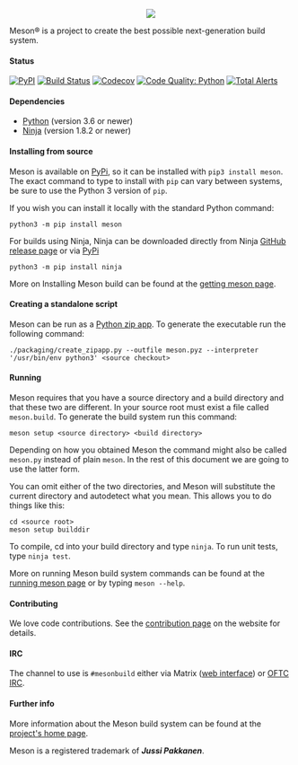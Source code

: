 <p align="center">
<img src="https://mesonbuild.com/assets/images/meson_logo.png">
</p>
Meson® is a project to create the best possible next-generation
build system.

#### Status

[![PyPI](https://img.shields.io/pypi/v/meson.svg)](https://pypi.python.org/pypi/meson)
[![Build Status](https://dev.azure.com/jussi0947/jussi/_apis/build/status/mesonbuild.meson)](https://dev.azure.com/jussi0947/jussi/_build/latest?definitionId=1)
[![Codecov](https://codecov.io/gh/mesonbuild/meson/coverage.svg?branch=master)](https://codecov.io/gh/mesonbuild/meson/branch/master)
[![Code Quality: Python](https://img.shields.io/lgtm/grade/python/g/mesonbuild/meson.svg?logo=lgtm&logoWidth=18)](https://lgtm.com/projects/g/mesonbuild/meson/context:python)
[![Total Alerts](https://img.shields.io/lgtm/alerts/g/mesonbuild/meson.svg?logo=lgtm&logoWidth=18)](https://lgtm.com/projects/g/mesonbuild/meson/alerts)

#### Dependencies

 - [Python](https://python.org) (version 3.6 or newer)
 - [Ninja](https://ninja-build.org) (version 1.8.2 or newer)

#### Installing from source

Meson is available on [PyPi](https://pypi.python.org/pypi/meson), so
it can be installed with `pip3 install meson`.  The exact command to
type to install with `pip` can vary between systems, be sure to use
the Python 3 version of `pip`.

If you wish you can install it locally with the standard Python command:

```console
python3 -m pip install meson
```

For builds using Ninja, Ninja can be downloaded directly from Ninja
[GitHub release page](https://github.com/ninja-build/ninja/releases)
or via [PyPi](https://pypi.python.org/pypi/ninja)

```console
python3 -m pip install ninja
```

More on Installing Meson build can be found at the
[getting meson page](https://mesonbuild.com/Getting-meson.html).

#### Creating a standalone script

Meson can be run as a [Python zip
app](https://docs.python.org/3/library/zipapp.html). To generate the
executable run the following command:

    ./packaging/create_zipapp.py --outfile meson.pyz --interpreter '/usr/bin/env python3' <source checkout>

#### Running

Meson requires that you have a source directory and a build directory
and that these two are different. In your source root must exist a
file called `meson.build`. To generate the build system run this
command:

`meson setup <source directory> <build directory>`

Depending on how you obtained Meson the command might also be called
`meson.py` instead of plain `meson`. In the rest of this document we
are going to use the latter form.

You can omit either of the two directories, and Meson will substitute
the current directory and autodetect what you mean. This allows you to
do things like this:

```console
cd <source root>
meson setup builddir
```

To compile, cd into your build directory and type `ninja`. To run unit
tests, type `ninja test`.

More on running Meson build system commands can be found at the
[running meson page](https://mesonbuild.com/Running-Meson.html)
or by typing `meson --help`.

#### Contributing

We love code contributions. See the [contribution
page](https://mesonbuild.com/Contributing.html) on the website for
details.


#### IRC

The channel to use is `#mesonbuild` either via Matrix ([web
interface][matrix_web]) or [OFTC IRC][oftc_irc].

[matrix_web]: https://app.element.io/#/room/#mesonbuild:matrix.org
[oftc_irc]: https://www.oftc.net/

#### Further info

More information about the Meson build system can be found at the
[project's home page](https://mesonbuild.com).

Meson is a registered trademark of ***Jussi Pakkanen***.
